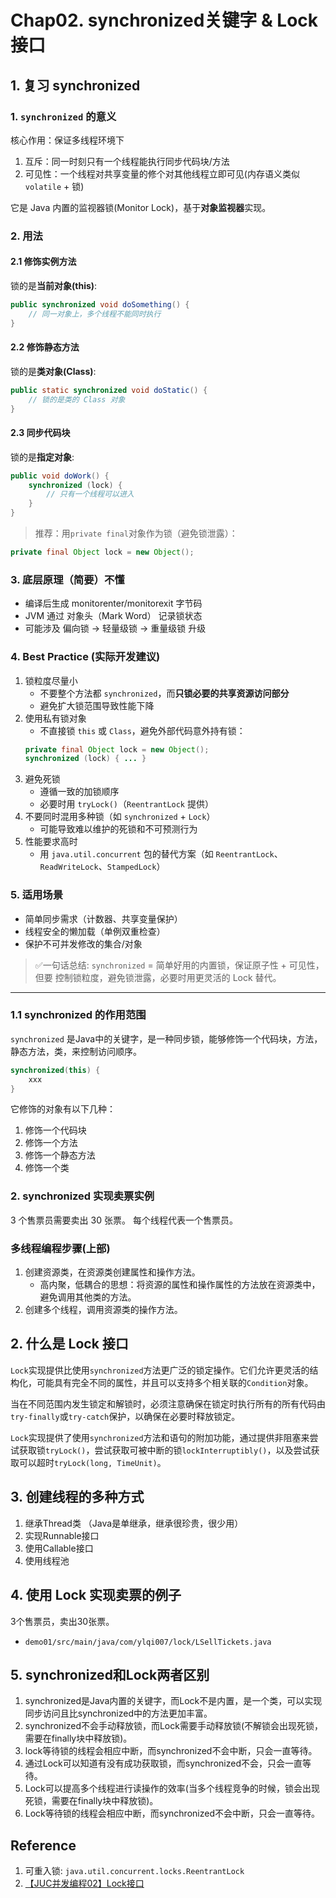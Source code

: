 # Chap02. synchronized关键字 & Lock接口

## 1. 复习 synchronized
### 1. `synchronized` 的意义
核心作用：保证多线程环境下
1. 互斥：同一时刻只有一个线程能执行同步代码块/方法
2. 可见性：一个线程对共享变量的修个对其他线程立即可见(内存语义类似 `volatile` + 锁)

它是 Java 内置的监视器锁(Monitor Lock)，基于**对象监视器**实现。


### 2. 用法
#### 2.1 修饰实例方法
锁的是**当前对象(this)**:
```java
public synchronized void doSomething() {
    // 同一对象上，多个线程不能同时执行
}
```

#### 2.2 修饰静态方法
锁的是**类对象(Class)**:
```java
public static synchronized void doStatic() {
    // 锁的是类的 Class 对象
}
```

#### 2.3 同步代码块
锁的是**指定对象**:
```java
public void doWork() {
    synchronized (lock) {
        // 只有一个线程可以进入
    }
}
```

> 推荐：用`private final`对象作为锁（避免锁泄露）：
```java
private final Object lock = new Object();
```


### 3. 底层原理（简要）不懂
* 编译后生成 monitorenter/monitorexit 字节码
* JVM 通过 对象头（Mark Word） 记录锁状态
* 可能涉及 偏向锁 → 轻量级锁 → 重量级锁 升级


### 4. Best Practice (实际开发建议)
1. 锁粒度尽量小
   * 不要整个方法都 `synchronized`，而**只锁必要的共享资源访问部分**
   * 避免扩大锁范围导致性能下降
2. 使用私有锁对象
   * 不直接锁 `this` 或 `Class`，避免外部代码意外持有锁：
   ```java
   private final Object lock = new Object();
   synchronized (lock) { ... }
   ```
3. 避免死锁
   * 遵循一致的加锁顺序
   * 必要时用 `tryLock()`（`ReentrantLock` 提供）
4. 不要同时混用多种锁（如 `synchronized` + `Lock`）
   * 可能导致难以维护的死锁和不可预测行为
5. 性能要求高时
   * 用 `java.util.concurrent` 包的替代方案（如 `ReentrantLock`、`ReadWriteLock`、`StampedLock`）

### 5. 适用场景
* 简单同步需求（计数器、共享变量保护）
* 线程安全的懒加载（单例双重检查）
* 保护不可并发修改的集合/对象

> ✅一句话总结: `synchronized` = 简单好用的内置锁，保证原子性 + 可见性，但要 控制锁粒度，避免锁泄露，必要时用更灵活的 Lock 替代。


---

### 1.1 synchronized 的作用范围
`synchronized` 是Java中的关键字，是一种同步锁，能够修饰一个代码块，方法，静态方法，类，来控制访问顺序。
```java
synchronized(this) {
    xxx
}
```
它修饰的对象有以下几种：
1. 修饰一个代码块
2. 修饰一个方法
3. 修饰一个静态方法
4. 修饰一个类

### 2. synchronized 实现卖票实例
3 个售票员需要卖出 30 张票。
每个线程代表一个售票员。

### 多线程编程步骤(上部)
1. 创建资源类，在资源类创建属性和操作方法。
   * 高内聚，低耦合的思想：将资源的属性和操作属性的方法放在资源类中，避免调用其他类的方法。
2. 创建多个线程，调用资源类的操作方法。


## 2. 什么是 Lock 接口
`Lock`实现提供比使用`synchronized`方法更广泛的锁定操作。它们允许更灵活的结构化，可能具有完全不同的属性，并且可以支持多个相关联的`Condition`对象。

当在不同范围内发生锁定和解锁时，必须注意确保在锁定时执行所有的所有代码由`try-finally`或`try-catch`保护，以确保在必要时释放锁定。

`Lock`实现提供了使用`synchronized`方法和语句的附加功能，通过提供非阻塞来尝试获取锁`tryLock()`，尝试获取可被中断的锁`lockInterruptibly()`，以及尝试获取可以超时`tryLock(long, TimeUnit)`。


## 3. 创建线程的多种方式
1. 继承Thread类 （Java是单继承，继承很珍贵，很少用）
2. 实现Runnable接口
3. 使用Callable接口
4. 使用线程池


## 4. 使用 Lock 实现卖票的例子
3个售票员，卖出30张票。
* `demo01/src/main/java/com/ylqi007/lock/LSellTickets.java`


## 5. synchronized和Lock两者区别
1. synchronized是Java内置的关键字，而Lock不是内置，是一个类，可以实现同步访问且比synchronized中的方法更加丰富。
2. synchronized不会手动释放锁，而Lock需要手动释放锁(不解锁会出现死锁，需要在finally块中释放锁)。
3. lock等待锁的线程会相应中断，而synchronized不会中断，只会一直等待。
4. 通过Lock可以知道有没有成功获取锁，而synchronized不会，只会一直等待。
5. Lock可以提高多个线程进行读操作的效率(当多个线程竞争的时候，锁会出现死锁，需要在finally块中释放锁)。
6. Lock等待锁的线程会相应中断，而synchronized不会中断，只会一直等待。


## Reference
1. 可重入锁: `java.util.concurrent.locks.ReentrantLock`
2. [【JUC并发编程02】Lock接口](https://blog.csdn.net/xt199711/article/details/122720198?spm=1001.2014.3001.5501)